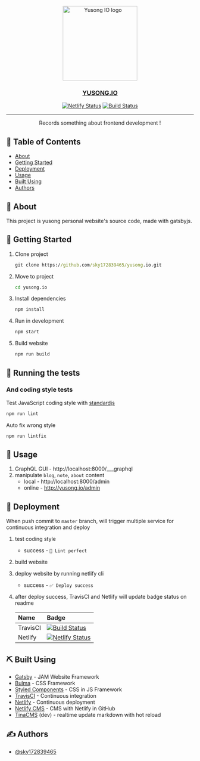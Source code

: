 <p align="center">
  <a href="https://yusong.io" rel="noopener">
 <img width=200px height=200px src="https://user-images.githubusercontent.com/9082423/62130266-3b27ff80-b30b-11e9-9a7c-b7582dcf6d0f.png" alt="Yusong IO logo"></a>
</p>

<h3 align="center">
  <a href="https://yusong.io">YUSONG.IO</a>
</h3>

<div align="center">

  [![Netlify Status][netlify-image]][netlify-url]
  [![Build Status][travis-image]][travis-url]

</div>

[netlify-image]: https://api.netlify.com/api/v1/badges/60b3ae1e-8068-4a92-acdd-8a048816c900/deploy-status
[netlify-url]: https://app.netlify.com/sites/yusong-io/deploys
[travis-image]: https://img.shields.io/travis/sky172839465/yusong.io.svg?branch=master
[travis-url]: https://app.travis-ci.com/sky172839465/yusong.io.svg?branch=master

---

<p align="center"> Records something about frontend development !
    <br> 
</p>

## 📝 Table of Contents
- [About](#about)
- [Getting Started](#getting_started)
- [Deployment](#deployment)
- [Usage](#usage)
- [Built Using](#built_using)
- [Authors](#authors)

## 🧐 About <a name = "about"></a>
This project is yusong personal website's source code, made with gatsbyjs.

## 🏁 Getting Started <a name = "getting_started"></a>

1. Clone project
    ```cmd
    git clone https://github.com/sky172839465/yusong.io.git
    ```
1. Move to project
    ```cmd
    cd yusong.io
    ```
1. Install dependencies
    ```cmd
    npm install
    ```
1. Run in development
    ```cmd
    npm start
    ```
1. Build website
    ```cmd
    npm run build
    ```

## 🔧 Running the tests <a name = "tests"></a>
<!-- Explain how to run the automated tests for this system.

### Break down into end to end tests
Explain what these tests test and why

```
Give an example
``` -->

### And coding style tests
Test JavaScript coding style with [standardjs](https://standardjs.com/)

```cmd
npm run lint
```

Auto fix wrong style

```cmd
npm run lintfix
```

## 🎈 Usage <a name="usage"></a>
1. GraphQL GUI - http://localhost:8000/___graphql
1. manipulate `blog`, `note`, `about` content
    - local - http://localhost:8000/admin
    - online - http://yusong.io/admin

## 🚀 Deployment <a name = "deployment"></a>
When push commit to `master` branch, will trigger multiple service for continuous integration and deploy

  1. test coding style
      - success - `💯 Lint perfect`
  1. build website
  1. deploy website by running netlify cli
      - success - `✅ Deploy success`
  1. after deploy success, TravisCI and Netlify will update badge status on readme

      | Name | Badge |
      | :--- | :--- |
      | TravisCI | [![Build Status][travis-image]][travis-url] |
      | Netlify | [![Netlify Status][netlify-image]][netlify-url] |


## ⛏️ Built Using <a name = "built_using"></a>
- [Gatsby](https://www.gatsbyjs.org/) - JAM Website Framework
- [Bulma](https://bulma.io/) - CSS Framework
- [Styled Components](https://styled-components.com/) - CSS in JS Framework
- [TravisCI](https://travis-ci.com/) - Continuous integration
- [Netlify](https://www.netlify.com/) - Continuous deployment
- [Netlify CMS](https://www.netlifycms.org/) - CMS with Netlify in GitHub
- [TinaCMS](https://tinacms.org/) (dev) - realtime update markdown with hot reload

## ✍️ Authors <a name = "authors"></a>
- [@sky172839465](https://github.com/sky172839465)
